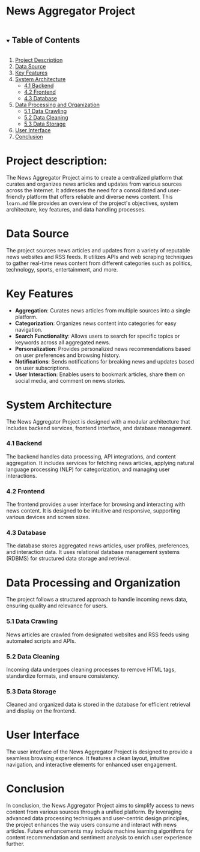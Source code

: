 # News Aggregator Project
<!-- TABLE OF CONTENTS -->

<details open="open">
  <summary><h2 style="display: inline-block">Table of Contents</h2></summary>
  <ol>
    <li>
      <a href="#1-Project-Description">Project Description</a>
    </li>
    <li>
      <a href="#2-Data-Source">Data Source</a>
    </li>
    <li>
      <a href="#3-Key-Features">Key Features</a>
    </li>
    <li>
      <a href="#4-System-Architecture">System Architecture</a>
      <ul>
        <li><a href="#4.1-Backend">4.1 Backend</a></li>
        <li><a href="#4.2-Frontend">4.2 Frontend</a></li>
        <li><a href="#4.3-Database">4.3 Database</a></li>
      </ul>
    </li>
    <li>
      <a href="#5-Data-Processing-and-Organization">Data Processing and Organization</a>
      <ul>
        <li><a href="#5.1-Data-Crawling">5.1 Data Crawling</a></li>
        <li><a href="#5.2-Data-Cleaning">5.2 Data Cleaning</a></li>
        <li><a href="#5.3-Data-Storage">5.3 Data Storage</a></li>
      </ul>
    </li>
    <li>
      <a href="#6-User-Interface">User Interface</a>
    </li>
    <li>
      <a href="#7-Conclusion">Conclusion</a>
    </li>
  </ol>
</details>

<h1 id="1-Project-Description">Project description:</h1>

The News Aggregator Project aims to create a centralized platform that curates and organizes news articles and updates from various sources across the internet. It addresses the need for a consolidated and user-friendly platform that offers reliable and diverse news content. This `learn.md` file provides an overview of the project's objectives, system architecture, key features, and data handling processes.

<h1 id="2-Data-Source">Data Source</h1>

The project sources news articles and updates from a variety of reputable news websites and RSS feeds. It utilizes APIs and web scraping techniques to gather real-time news content from different categories such as politics, technology, sports, entertainment, and more.

<h1 id="3-Key-Features">Key Features</h1>

- **Aggregation**: Curates news articles from multiple sources into a single platform.
- **Categorization**: Organizes news content into categories for easy navigation.
- **Search Functionality**: Allows users to search for specific topics or keywords across all aggregated news.
- **Personalization**: Provides personalized news recommendations based on user preferences and browsing history.
- **Notifications**: Sends notifications for breaking news and updates based on user subscriptions.
- **User Interaction**: Enables users to bookmark articles, share them on social media, and comment on news stories.

<h1 id="4-System-Architecture">System Architecture</h1>

The News Aggregator Project is designed with a modular architecture that includes backend services, frontend interface, and database management.

### 4.1 Backend

The backend handles data processing, API integrations, and content aggregation. It includes services for fetching news articles, applying natural language processing (NLP) for categorization, and managing user interactions.

### 4.2 Frontend

The frontend provides a user interface for browsing and interacting with news content. It is designed to be intuitive and responsive, supporting various devices and screen sizes.

### 4.3 Database

The database stores aggregated news articles, user profiles, preferences, and interaction data. It uses relational database management systems (RDBMS) for structured data storage and retrieval.

<h1 id="5-Data-Processing-and-Organization">Data Processing and Organization</h1>

The project follows a structured approach to handle incoming news data, ensuring quality and relevance for users.

### 5.1 Data Crawling

News articles are crawled from designated websites and RSS feeds using automated scripts and APIs.

### 5.2 Data Cleaning

Incoming data undergoes cleaning processes to remove HTML tags, standardize formats, and ensure consistency.

### 5.3 Data Storage

Cleaned and organized data is stored in the database for efficient retrieval and display on the frontend.

<h1 id="6-User-Interface">User Interface</h1>

The user interface of the News Aggregator Project is designed to provide a seamless browsing experience. It features a clean layout, intuitive navigation, and interactive elements for enhanced user engagement.

<h1 id="7-Conclusion">Conclusion</h1>

In conclusion, the News Aggregator Project aims to simplify access to news content from various sources through a unified platform. By leveraging advanced data processing techniques and user-centric design principles, the project enhances the way users consume and interact with news articles. Future enhancements may include machine learning algorithms for content recommendation and sentiment analysis to enrich user experience further.

